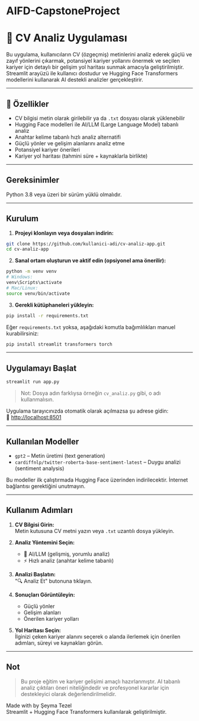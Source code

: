 # AIFD-CapstoneProject
# 📄 CV Analiz Uygulaması

Bu uygulama, kullanıcıların CV (özgeçmiş) metinlerini analiz ederek güçlü ve zayıf yönlerini çıkarmak, potansiyel kariyer yollarını önermek ve seçilen kariyer için detaylı bir gelişim yol haritası sunmak amacıyla geliştirilmiştir. Streamlit arayüzü ile kullanıcı dostudur ve Hugging Face Transformers modellerini kullanarak AI destekli analizler gerçekleştirir.

---

## 🚀 Özellikler

-  CV bilgisi metin olarak girilebilir ya da `.txt` dosyası olarak yüklenebilir
-  Hugging Face modelleri ile AI/LLM (Large Language Model) tabanlı analiz
-  Anahtar kelime tabanlı hızlı analiz alternatifi
-  Güçlü yönler ve  gelişim alanlarını analiz etme
-  Potansiyel kariyer önerileri
- Kariyer yol haritası (tahmini süre + kaynaklarla birlikte)

---

##  Gereksinimler

Python 3.8 veya üzeri bir sürüm yüklü olmalıdır.

---

##  Kurulum

1. **Projeyi klonlayın veya dosyaları indirin:**

```bash
git clone https://github.com/kullanici-adi/cv-analiz-app.git
cd cv-analiz-app
```

2. **Sanal ortam oluşturun ve aktif edin (opsiyonel ama önerilir):**

```bash
python -m venv venv
# Windows:
venv\Scripts\activate
# Mac/Linux:
source venv/bin/activate
```

3. **Gerekli kütüphaneleri yükleyin:**

```bash
pip install -r requirements.txt
```

Eğer `requirements.txt` yoksa, aşağıdaki komutla bağımlılıkları manuel kurabilirsiniz:

```bash
pip install streamlit transformers torch
```

---

##  Uygulamayı Başlat

```bash
streamlit run app.py
```

> Not: Dosya adın farklıysa örneğin `cv_analiz.py` gibi, o adı kullanmalısın.

Uygulama tarayıcınızda otomatik olarak açılmazsa şu adrese gidin:  
📍 [http://localhost:8501](http://localhost:8501)

---

##  Kullanılan Modeller

- `gpt2` – Metin üretimi (text generation)
- `cardiffnlp/twitter-roberta-base-sentiment-latest` – Duygu analizi (sentiment analysis)

Bu modeller ilk çalıştırmada Hugging Face üzerinden indirilecektir. İnternet bağlantısı gerektiğini unutmayın.

---

##  Kullanım Adımları

1. **CV Bilgisi Girin:**  
   Metin kutusuna CV metni yazın veya `.txt` uzantılı dosya yükleyin.

2. **Analiz Yöntemini Seçin:**  
   - 🤖 AI/LLM (gelişmiş, yorumlu analiz)  
   - ⚡ Hızlı analiz (anahtar kelime tabanlı)

3. **Analizi Başlatın:**  
   "🔍 Analiz Et" butonuna tıklayın.

4. **Sonuçları Görüntüleyin:**  
   - Güçlü yönler
   - Gelişim alanları
   - Önerilen kariyer yolları

5. **Yol Haritası Seçin:**  
   İlginizi çeken kariyer alanını seçerek o alanda ilerlemek için önerilen adımları, süreyi ve kaynakları görün.

---

## Not

> Bu proje eğitim ve kariyer gelişimi amaçlı hazırlanmıştır. AI tabanlı analiz çıktıları öneri niteliğindedir ve profesyonel kararlar için destekleyici olarak değerlendirilmelidir.

Made with by Şeyma Tezel  
 Streamlit + Hugging Face Transformers kullanılarak geliştirilmiştir.


